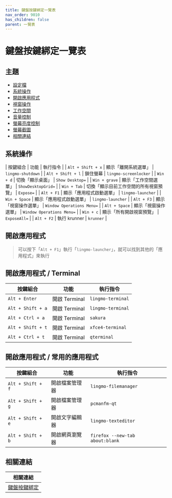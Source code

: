 ```yaml
---
title: 鍵盤按鍵綁定一覽表
nav_order: 9010
has_children: false
parent: 一覽表
---
```



# 鍵盤按鍵綁定一覽表




## 主題

* [設定檔](#設定檔)
* [系統操作](#系統操作)
* [開啟應用程式](#開啟應用程式)
* [視窗操作](#視窗操作)
* [工作空間](#工作空間)
* [音量控制](#音量控制)
* [螢幕亮度控制](#螢幕亮度控制)
* [螢幕截圖](#螢幕截圖)
* [相關連結](#相關連結)




## 系統操作

| 按鍵組合           | 功能             | 執行指令             |
| `Alt + Shift + x`  | 顯示「離開系統選單」 | `lingmo-shutdown`    |
| `Alt + Shift + l`  | 鎖住螢幕     | `lingmo-screenlocker` |
| `Win + d`          | 切換「顯示桌面」 | `Show Desktop=`      |
| `Win + grave`     | 顯示「工作空間選單」 | `ShowDesktopGrid=`   |
| `Win + Tab`        | 切換「顯示目前工作空間的所有視窗預覽」   | `Expose=`            |
| `Alt + F1`        | 顯示「應用程式啟動選單」 | `lingmo-launcher`    |
| `Win + Space`     | 顯示「應用程式啟動選單」 | `lingmo-launcher`    |
| `Alt + F3`         | 顯示「視窗操作選單」 | `Window Operations Menu=` |
| `Alt + Space`      | 顯示「視窗操作選單」 | `Window Operations Menu=` |
| `Win + c`         | 顯示「所有開啟視窗預覽」 | `ExposeAll=`         |
| `Alt + F2`        | 執行 krunner | `krunner`            |




## 開啟應用程式

> 可以按下「`Alt + F1`」執行「`lingmo-launcher`」，就可以找到其他的「應用程式」來執行




## 開啟應用程式 / Terminal

| 按鍵組合          | 功能         | 執行指令                     |
| ----------------- | ------------- | --------------------------- |
| `Alt + Enter`     | 開啟 Terminal | `lingmo-terminal`           |
| `Alt + Shift + a` | 開啟 Terminal | `lingmo-terminal`           |
| `Alt + Ctrl + a`  | 開啟 Terminal | `sakura`                    |
| `Alt + Shift + t` | 開啟 Terminal | `xfce4-terminal`            |
| `Alt + Ctrl + t`  | 開啟 Terminal | `qterminal`                 |




## 開啟應用程式 / 常用的應用程式

| 按鍵組合          | 功能           | 執行指令                        |
| ----------------- | -------------- | ------------------------------- |
| `Alt + Shift + f` | 開啟檔案管理器 | `lingmo-filemanager`            |
| `Alt + Shift + g` | 開啟檔案管理器 | `pcmanfm-qt`                    |
| `Alt + Shift + e` | 開啟文字編輯器 | `lingmo-texteditor`             |
| `Alt + Shift + b` | 開啟網頁瀏覽器 | `firefox --new-tab about:blank` |




## 相關連結

| 相關連結 |
| ------- |
| [鍵盤按鍵綁定](https://samwhelp.github.io/note-about-lingmo/read/config/keybind.html) |
